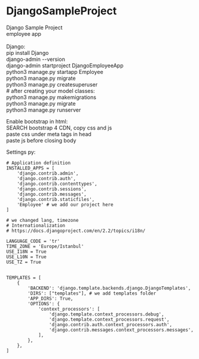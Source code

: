 # DjangoSampleProject
 Django Sample Project</br>
 employee app</br> </br> 
 Django:</br>
    pip install Django</br>
    django-admin --version</br>
    django-admin startproject DjangoEmployeeApp</br>
    python3 manage.py startapp Employee </br>
    python3 manage.py migrate</br>
    python3 manage.py createsuperuser</br>
    # after creating your model classes:</br>
    python3 manage.py makemigrations</br>
    python3 manage.py migrate</br>
    python3 manage.py runserver</br>
 
 Enable bootstrap in html:</br>
    SEARCH bootstrap 4 CDN, copy css and js</br>
    paste css under meta tags in head</br>
    paste js before closing body</br>

 Settings py:       

    # Application definition    
    INSTALLED_APPS = [
        'django.contrib.admin',
        'django.contrib.auth',
        'django.contrib.contenttypes',
        'django.contrib.sessions',
        'django.contrib.messages',
        'django.contrib.staticfiles',
        'Employee' # we add our project here
    ]
    
    # we changed lang, timezone
    # Internationalization
    # https://docs.djangoproject.com/en/2.2/topics/i18n/
    
    LANGUAGE_CODE = 'tr'
    TIME_ZONE = 'Europe/Istanbul'
    USE_I18N = True
    USE_L10N = True
    USE_TZ = True
    
    
    TEMPLATES = [
        {
            'BACKEND': 'django.template.backends.django.DjangoTemplates',
            'DIRS': ["templates"], # we add templates folder
            'APP_DIRS': True,
            'OPTIONS': {
                'context_processors': [
                    'django.template.context_processors.debug',
                    'django.template.context_processors.request',
                    'django.contrib.auth.context_processors.auth',
                    'django.contrib.messages.context_processors.messages',
                ],
            },
        },
    ]

